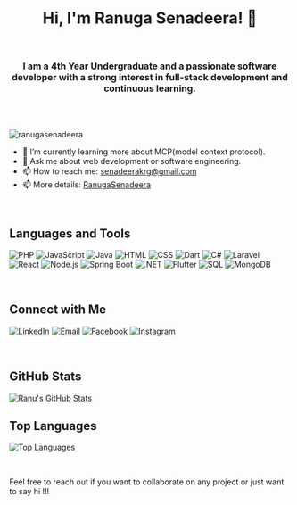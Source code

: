 
<h1 align="center">Hi,  I'm Ranuga Senadeera! 👋</h1>
                                            
<br>
<h3 align="center">I am a 4th Year Undergraduate and a passionate software developer with a strong interest in full-stack development and continuous learning.</h3>
<br><br>

<p align="left">
  <img src="https://komarev.com/ghpvc/?username=ranugasenadeera&label=Profile%20views&color=0e75b6&style=flat" alt="ranugasenadeera" />
</p>

- 🌱 I’m currently learning more about MCP(model context protocol).
- 💬 Ask me about web development or software engineering.
- 📫 How to reach me: [senadeerakrg@gmail.com](mailto:senadeerakrg@gmail.com)
- 📫 More details: [RanugaSenadeera](https://linkedin.com/in/ranugasenadeera)

<br>

## Languages and Tools

![PHP](https://img.shields.io/badge/-PHP-777BB4?style=flat&logo=php&logoColor=white&label=)
![JavaScript](https://img.shields.io/badge/-JavaScript-F7DF1E?style=flat&logo=javascript&logoColor=black&label=)
![Java](https://img.shields.io/badge/-Java-007396?style=flat&logo=java&logoColor=white&label=)
![HTML](https://img.shields.io/badge/-HTML-E34F26?style=flat&logo=html5&logoColor=white&label=)
![CSS](https://img.shields.io/badge/-CSS-1572B6?style=flat&logo=css3&logoColor=white&label=)
![Dart](https://img.shields.io/badge/-Dart-0175C2?style=flat&logo=dart&logoColor=white&label=)
![C#](https://img.shields.io/badge/-C%23-239120?style=flat&logo=c-sharp&logoColor=white&label=)
![Laravel](https://img.shields.io/badge/-Laravel-FF2D20?style=flat&logo=laravel&logoColor=white&label=)
![React](https://img.shields.io/badge/-React-61DAFB?style=flat&logo=react&logoColor=black&label=)
![Node.js](https://img.shields.io/badge/-Node.js-339933?style=flat&logo=node.js&logoColor=white&label=)
![Spring Boot](https://img.shields.io/badge/-Spring%20Boot-6DB33F?style=flat&logo=spring-boot&logoColor=white&label=)
![.NET](https://img.shields.io/badge/-.NET-512BD4?style=flat&logo=dotnet&logoColor=white&label=)
![Flutter](https://img.shields.io/badge/-Flutter-02569B?style=flat&logo=flutter&logoColor=white&label=)
![SQL](https://img.shields.io/badge/-SQL-4479A1?style=flat&logo=sql&logoColor=white&label=)
![MongoDB](https://img.shields.io/badge/-MongoDB-47A248?style=flat&logo=mongodb&logoColor=white&label=)

<br>

## Connect with Me

[![LinkedIn](https://img.shields.io/badge/-LinkedIn-0077B5?style=flat&logo=linkedin&logoColor=white&label=)](https://linkedin.com/in/ranugasenadeera)
[![Email](https://img.shields.io/badge/-Email-D14836?style=flat&logo=gmail&logoColor=white&label=)](mailto:senadeerakrg@gmail.com)
[![Facebook](https://img.shields.io/badge/-Facebook-1877F2?style=flat&logo=facebook&logoColor=white&label=)](https://facebook.com/profile.php?id=61558634829047)
[![Instagram](https://img.shields.io/badge/-Instagram-E4405F?style=flat&logo=instagram&logoColor=white&label=)](https://instagram.com/ranuga_geeneth)

<br>

## GitHub Stats

![Ranu's GitHub Stats](https://github-readme-stats.vercel.app/api?username=ranugasenadeera&show_icons=true&theme=radical&include_all_commits=true&count_private=true)



## Top Languages

![Top Languages](https://github-readme-stats.vercel.app/api/top-langs/?username=ranugasenadeera&layout=compact&theme=radical)

<br>

Feel free to reach out if you want to collaborate on any project or just want to say hi !!!
